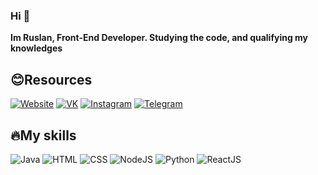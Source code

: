 ### Hi 👋
**Im Ruslan, Front-End Developer. Studying the code, and qualifying my knowledges**



## 😊Resources
  [![Website](https://rf0x3d.su/maybe_assets/globe_outline_28.svg)]([https://rusyaaaa.github.io/](https://ruslandurov.github.io/))
  [![VK](https://rf0x3d.su/maybe_assets/logo_vk_outline_28.svg)]([https://vk.com/n1ghtwatcher](https://vk.com/iruslandurov))
  [![Instagram](https://rf0x3d.su/maybe_assets/story_outline_28.svg)](https://www.instagram.com/iruslandurov/)
  [![Telegram](https://rf0x3d.su/maybe_assets/location_outline_28.svg)](https://t.me/iruslandurov)



## 🔥My skills
![Java](https://rf0x3d.su/maybe_assets/language-java.svg)
![HTML](https://rf0x3d.su/maybe_assets/language-html5.svg)
![CSS](https://rf0x3d.su/maybe_assets/language-css3.svg)
![NodeJS](https://rf0x3d.su/maybe_assets/nodejs.svg)
![Python](https://rf0x3d.su/maybe_assets/language-python.svg)
![ReactJS](https://rf0x3d.su/maybe_assets/react.svg)
